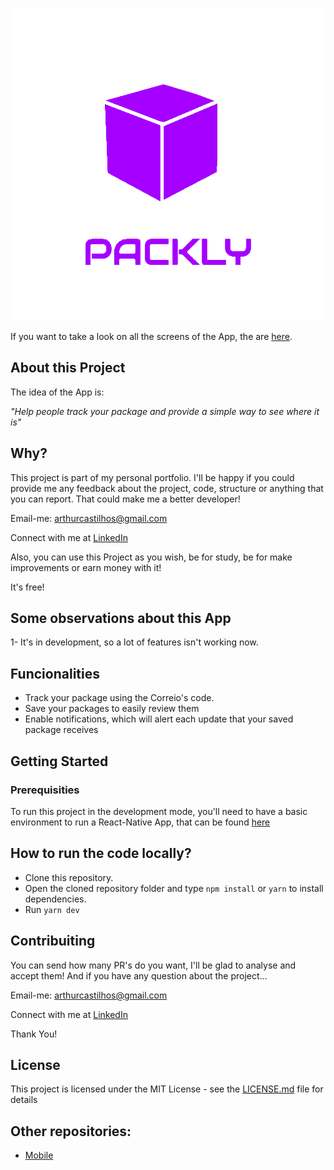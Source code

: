 <p align='center'>
  <img src='./.github/assets/logo.png' alt='Packly'>
</p>

If you want to take a look on all the screens of the App, the are [here](https://www.figma.com/file/qtIeOUdyQQiRn3FfKfdgTc/Packly?node-id=1%3A15).

## About this Project

The idea of the App is:

_"Help people track your package and provide a simple way to see where it is"_

## Why?

This project is part of my personal portfolio. I'll be happy if you could provide me any feedback about the project, code, structure or anything that you can report. That could make me a better developer!

Email-me: arthurcastilhos@gmail.com

Connect with me at [LinkedIn](https://linkedin.com/in/artcastilhos)

Also, you can use this Project as you wish, be for study, be for make improvements or earn money with it!

It's free!

## Some observations about this App

1- It's in development, so a lot of features isn't working now.

## Funcionalities

- Track your package using the Correio's code.
- Save your packages to easily review them
- Enable notifications, which will alert each update that your saved package receives

## Getting Started
### Prerequisities

To run this project in the development mode, you'll need to have a basic environment to run a React-Native App, that can be found [here](https://facebook.github.io/react-native/docs/getting-started)

## How to run the code locally?

 - Clone this repository.
 - Open the cloned repository folder and type ```npm install``` or ```yarn``` to install dependencies.
 - Run ```yarn dev```

## Contribuiting

You can send how many PR's do you want, I'll be glad to analyse and accept them! And if you have any question about the project...

Email-me: arthurcastilhos@gmail.com

Connect with me at [LinkedIn](https://linkedin.com/in/artcastilhos)

Thank You!

## License

This project is licensed under the MIT License - see the [LICENSE.md](https://github.com/artcastilhos/packly-server/license.md) file for details

## Other repositories:

- [Mobile](https://github.com/artcastilhos/packly)
